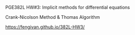 PGE382L HW#3: Implicit methods for differential equations

Crank-Nicolson Method & Thomas Algorithm

https://fengivan.github.io/382L-HW3/